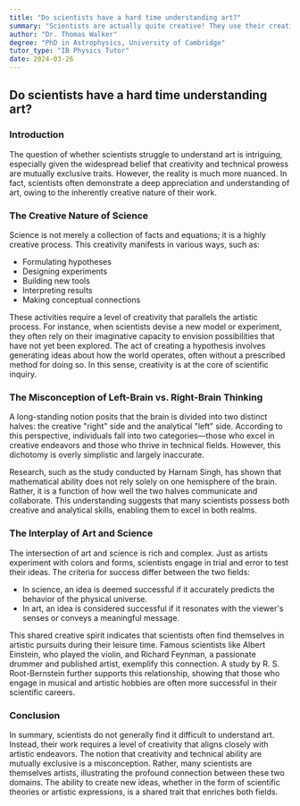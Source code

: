 ```yaml
---
title: "Do scientists have a hard time understanding art?"
summary: "Scientists are actually quite creative! They use their creative minds to form hypotheses, build tools, and interpret results.  Science is a highly creative process, attracting people who appreciate and understand art.  While science uses technical skills, the core is creative thinking, making scientists just like artists in a way."
author: "Dr. Thomas Walker"
degree: "PhD in Astrophysics, University of Cambridge"
tutor_type: "IB Physics Tutor"
date: 2024-03-26
---
```


## Do scientists have a hard time understanding art?

### Introduction

The question of whether scientists struggle to understand art is intriguing, especially given the widespread belief that creativity and technical prowess are mutually exclusive traits. However, the reality is much more nuanced. In fact, scientists often demonstrate a deep appreciation and understanding of art, owing to the inherently creative nature of their work.

### The Creative Nature of Science

Science is not merely a collection of facts and equations; it is a highly creative process. This creativity manifests in various ways, such as:

- Formulating hypotheses 
- Designing experiments 
- Building new tools 
- Interpreting results 
- Making conceptual connections

These activities require a level of creativity that parallels the artistic process. For instance, when scientists devise a new model or experiment, they often rely on their imaginative capacity to envision possibilities that have not yet been explored. The act of creating a hypothesis involves generating ideas about how the world operates, often without a prescribed method for doing so. In this sense, creativity is at the core of scientific inquiry.

### The Misconception of Left-Brain vs. Right-Brain Thinking

A long-standing notion posits that the brain is divided into two distinct halves: the creative "right" side and the analytical "left" side. According to this perspective, individuals fall into two categories—those who excel in creative endeavors and those who thrive in technical fields. However, this dichotomy is overly simplistic and largely inaccurate. 

Research, such as the study conducted by Harnam Singh, has shown that mathematical ability does not rely solely on one hemisphere of the brain. Rather, it is a function of how well the two halves communicate and collaborate. This understanding suggests that many scientists possess both creative and analytical skills, enabling them to excel in both realms.

### The Interplay of Art and Science

The intersection of art and science is rich and complex. Just as artists experiment with colors and forms, scientists engage in trial and error to test their ideas. The criteria for success differ between the two fields:

- In science, an idea is deemed successful if it accurately predicts the behavior of the physical universe.
- In art, an idea is considered successful if it resonates with the viewer's senses or conveys a meaningful message.

This shared creative spirit indicates that scientists often find themselves in artistic pursuits during their leisure time. Famous scientists like Albert Einstein, who played the violin, and Richard Feynman, a passionate drummer and published artist, exemplify this connection. A study by R. S. Root-Bernstein further supports this relationship, showing that those who engage in musical and artistic hobbies are often more successful in their scientific careers.

### Conclusion

In summary, scientists do not generally find it difficult to understand art. Instead, their work requires a level of creativity that aligns closely with artistic endeavors. The notion that creativity and technical ability are mutually exclusive is a misconception. Rather, many scientists are themselves artists, illustrating the profound connection between these two domains. The ability to create new ideas, whether in the form of scientific theories or artistic expressions, is a shared trait that enriches both fields.
    